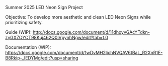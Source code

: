 Summer 2025 LED Neon Sign Project

Objective: To develop more aesthetic and clean LED Neon Signs while prioritizing safety.

Guide (WIP): http://docs.google.com/document/d/11dhoyvGAcYTdkn-zyGXZOYCT98Kuj462Q0lVpynhNgw/edit?tab=t.0

Documentation (WIP): https://docs.google.com/document/d/1wDvMH2lichNVQAV6tBaL_R2XnR1E-B8Rkip-_IEDYMg/edit?usp=sharing
